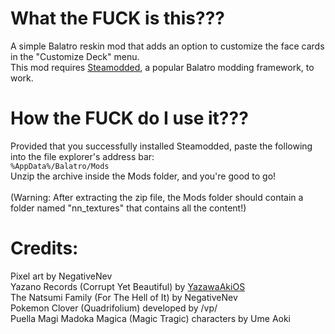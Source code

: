 # What the FUCK is this???

A simple Balatro reskin mod that adds an option to customize the face cards in the "Customize Deck" menu.\
This mod requires [Steamodded](https://github.com/Steamodded/smods), a popular Balatro modding framework, to work.

# How the FUCK do I use it???

Provided that you successfully installed Steamodded, paste the following into the file explorer's address bar:\
`%AppData%/Balatro/Mods`\
Unzip the archive inside the Mods folder, and you're good to go!\
\
(Warning: After extracting the zip file, the Mods folder should contain a folder named "nn_textures" that contains all the content!)

# Credits:

Pixel art by NegativeNev\
Yazano Records (Corrupt Yet Beautiful) by [YazawaAkiOS](https://github.com/YazawaAkio)\
The Natsumi Family (For The Hell of It) by NegativeNev\
Pokemon Clover (Quadrifolium) developed by /vp/\
Puella Magi Madoka Magica (Magic Tragic) characters by Ume Aoki
